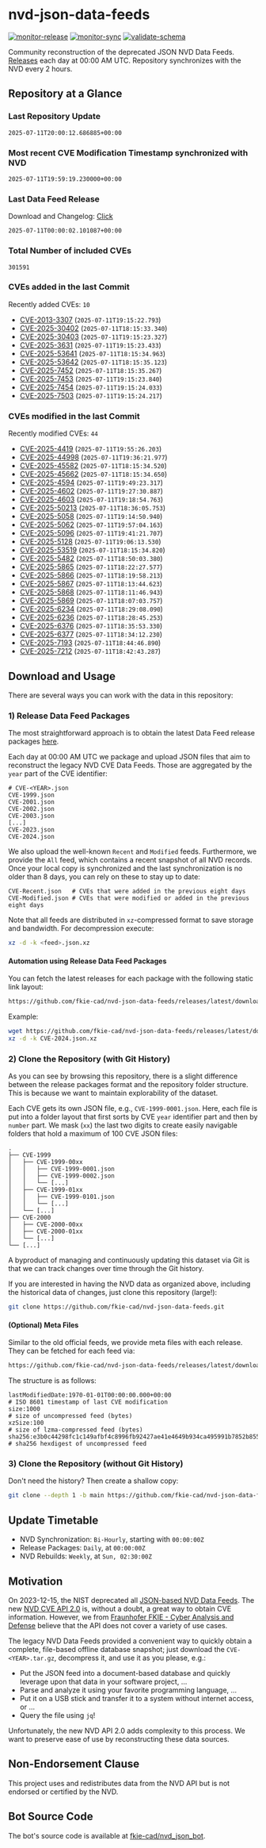 # nvd-json-data-feeds

[![monitor-release](https://github.com/fkie-cad/nvd-json-data-feeds/actions/workflows/monitor_release.yml/badge.svg)](https://github.com/fkie-cad/nvd-json-data-feeds/actions/workflows/monitor_release.yml)
[![monitor-sync](https://github.com/fkie-cad/nvd-json-data-feeds/actions/workflows/monitor_sync.yml/badge.svg)](https://github.com/fkie-cad/nvd-json-data-feeds/actions/workflows/monitor_sync.yml)
[![validate-schema](https://github.com/fkie-cad/nvd-json-data-feeds/actions/workflows/validate_schema.yml/badge.svg)](https://github.com/fkie-cad/nvd-json-data-feeds/actions/workflows/validate_schema.yml)

Community reconstruction of the deprecated JSON NVD Data Feeds.
[Releases](https://github.com/fkie-cad/nvd-json-data-feeds/releases/latest) each day at 00:00 AM UTC.
Repository synchronizes with the NVD every 2 hours.

## Repository at a Glance

### Last Repository Update

```plain
2025-07-11T20:00:12.686885+00:00
```

### Most recent CVE Modification Timestamp synchronized with NVD

```plain
2025-07-11T19:59:19.230000+00:00
```

### Last Data Feed Release

Download and Changelog: [Click](https://github.com/fkie-cad/nvd-json-data-feeds/releases/latest)

```plain
2025-07-11T00:00:02.101087+00:00
```

### Total Number of included CVEs

```plain
301591
```

### CVEs added in the last Commit

Recently added CVEs: `10`

- [CVE-2013-3307](CVE-2013/CVE-2013-33xx/CVE-2013-3307.json) (`2025-07-11T19:15:22.793`)
- [CVE-2025-30402](CVE-2025/CVE-2025-304xx/CVE-2025-30402.json) (`2025-07-11T18:15:33.340`)
- [CVE-2025-30403](CVE-2025/CVE-2025-304xx/CVE-2025-30403.json) (`2025-07-11T19:15:23.327`)
- [CVE-2025-3631](CVE-2025/CVE-2025-36xx/CVE-2025-3631.json) (`2025-07-11T19:15:23.433`)
- [CVE-2025-53641](CVE-2025/CVE-2025-536xx/CVE-2025-53641.json) (`2025-07-11T18:15:34.963`)
- [CVE-2025-53642](CVE-2025/CVE-2025-536xx/CVE-2025-53642.json) (`2025-07-11T18:15:35.123`)
- [CVE-2025-7452](CVE-2025/CVE-2025-74xx/CVE-2025-7452.json) (`2025-07-11T18:15:35.267`)
- [CVE-2025-7453](CVE-2025/CVE-2025-74xx/CVE-2025-7453.json) (`2025-07-11T19:15:23.840`)
- [CVE-2025-7454](CVE-2025/CVE-2025-74xx/CVE-2025-7454.json) (`2025-07-11T19:15:24.033`)
- [CVE-2025-7503](CVE-2025/CVE-2025-75xx/CVE-2025-7503.json) (`2025-07-11T19:15:24.217`)


### CVEs modified in the last Commit

Recently modified CVEs: `44`

- [CVE-2025-4419](CVE-2025/CVE-2025-44xx/CVE-2025-4419.json) (`2025-07-11T19:55:26.203`)
- [CVE-2025-44998](CVE-2025/CVE-2025-449xx/CVE-2025-44998.json) (`2025-07-11T19:36:21.977`)
- [CVE-2025-45582](CVE-2025/CVE-2025-455xx/CVE-2025-45582.json) (`2025-07-11T18:15:34.520`)
- [CVE-2025-45662](CVE-2025/CVE-2025-456xx/CVE-2025-45662.json) (`2025-07-11T18:15:34.650`)
- [CVE-2025-4594](CVE-2025/CVE-2025-45xx/CVE-2025-4594.json) (`2025-07-11T19:49:23.317`)
- [CVE-2025-4602](CVE-2025/CVE-2025-46xx/CVE-2025-4602.json) (`2025-07-11T19:27:30.887`)
- [CVE-2025-4603](CVE-2025/CVE-2025-46xx/CVE-2025-4603.json) (`2025-07-11T19:18:54.763`)
- [CVE-2025-50213](CVE-2025/CVE-2025-502xx/CVE-2025-50213.json) (`2025-07-11T18:36:05.753`)
- [CVE-2025-5058](CVE-2025/CVE-2025-50xx/CVE-2025-5058.json) (`2025-07-11T19:14:50.940`)
- [CVE-2025-5062](CVE-2025/CVE-2025-50xx/CVE-2025-5062.json) (`2025-07-11T19:57:04.163`)
- [CVE-2025-5096](CVE-2025/CVE-2025-50xx/CVE-2025-5096.json) (`2025-07-11T19:41:21.707`)
- [CVE-2025-5128](CVE-2025/CVE-2025-51xx/CVE-2025-5128.json) (`2025-07-11T19:06:13.530`)
- [CVE-2025-53519](CVE-2025/CVE-2025-535xx/CVE-2025-53519.json) (`2025-07-11T18:15:34.820`)
- [CVE-2025-5482](CVE-2025/CVE-2025-54xx/CVE-2025-5482.json) (`2025-07-11T18:50:03.380`)
- [CVE-2025-5865](CVE-2025/CVE-2025-58xx/CVE-2025-5865.json) (`2025-07-11T18:22:27.577`)
- [CVE-2025-5866](CVE-2025/CVE-2025-58xx/CVE-2025-5866.json) (`2025-07-11T18:19:58.213`)
- [CVE-2025-5867](CVE-2025/CVE-2025-58xx/CVE-2025-5867.json) (`2025-07-11T18:13:44.623`)
- [CVE-2025-5868](CVE-2025/CVE-2025-58xx/CVE-2025-5868.json) (`2025-07-11T18:11:46.943`)
- [CVE-2025-5869](CVE-2025/CVE-2025-58xx/CVE-2025-5869.json) (`2025-07-11T18:07:03.757`)
- [CVE-2025-6234](CVE-2025/CVE-2025-62xx/CVE-2025-6234.json) (`2025-07-11T18:29:08.090`)
- [CVE-2025-6236](CVE-2025/CVE-2025-62xx/CVE-2025-6236.json) (`2025-07-11T18:28:45.253`)
- [CVE-2025-6376](CVE-2025/CVE-2025-63xx/CVE-2025-6376.json) (`2025-07-11T18:35:53.330`)
- [CVE-2025-6377](CVE-2025/CVE-2025-63xx/CVE-2025-6377.json) (`2025-07-11T18:34:12.230`)
- [CVE-2025-7193](CVE-2025/CVE-2025-71xx/CVE-2025-7193.json) (`2025-07-11T18:44:46.890`)
- [CVE-2025-7212](CVE-2025/CVE-2025-72xx/CVE-2025-7212.json) (`2025-07-11T18:42:43.287`)


## Download and Usage

There are several ways you can work with the data in this repository:

### 1) Release Data Feed Packages

The most straightforward approach is to obtain the latest Data Feed release packages [here](https://github.com/fkie-cad/nvd-json-data-feeds/releases/latest).

Each day at 00:00 AM UTC we package and upload JSON files that aim to reconstruct the legacy NVD CVE Data Feeds.
Those are aggregated by the `year` part of the CVE identifier:

```
# CVE-<YEAR>.json
CVE-1999.json
CVE-2001.json
CVE-2002.json
CVE-2003.json
[...]
CVE-2023.json
CVE-2024.json
```

We also upload the well-known `Recent` and `Modified` feeds.
Furthermore, we provide the `All` feed, which contains a recent snapshot of all NVD records.
Once your local copy is synchronized and the last synchronization is no older than 8 days, you can rely on these to stay up to date:

```plain
CVE-Recent.json   # CVEs that were added in the previous eight days
CVE-Modified.json # CVEs that were modified or added in the previous eight days
```

Note that all feeds are distributed in `xz`-compressed format to save storage and bandwidth.
For decompression execute:

```sh
xz -d -k <feed>.json.xz
```

#### Automation using Release Data Feed Packages

You can fetch the latest releases for each package with the following static link layout:

```sh
https://github.com/fkie-cad/nvd-json-data-feeds/releases/latest/download/CVE-<YEAR>.json.xz
```

Example:

```sh
wget https://github.com/fkie-cad/nvd-json-data-feeds/releases/latest/download/CVE-2024.json.xz
xz -d -k CVE-2024.json.xz
```

### 2) Clone the Repository (with Git History)

As you can see by browsing this repository, there is a slight difference between the release packages format and the repository folder structure.
This is because we want to maintain explorability of the dataset.

Each CVE gets its own JSON file, e.g., `CVE-1999-0001.json`.
Here, each file is put into a folder layout that first sorts by CVE `year` identifier part and then by `number` part.
We mask (`xx`) the last two digits to create easily navigable folders that hold a maximum of 100 CVE JSON files:

```plain
.
├── CVE-1999
│   ├── CVE-1999-00xx
│   │   ├── CVE-1999-0001.json
│   │   ├── CVE-1999-0002.json
│   │   └── [...]
│   ├── CVE-1999-01xx
│   │   ├── CVE-1999-0101.json
│   │   └── [...]
│   └── [...]
├── CVE-2000
│   ├── CVE-2000-00xx
│   ├── CVE-2000-01xx
│   └── [...]
└── [...]
```

A byproduct of managing and continuously updating this dataset via Git is that we can track changes over time through the Git history.

If you are interested in having the NVD data as organized above, including the historical data of changes, just clone this repository (large!):

```sh
git clone https://github.com/fkie-cad/nvd-json-data-feeds.git
```

#### (Optional) Meta Files

Similar to the old official feeds, we provide meta files with each release. They can be fetched for each feed via:

```sh
https://github.com/fkie-cad/nvd-json-data-feeds/releases/latest/download/CVE-<YEAR>.meta
```

The structure is as follows:

```plain
lastModifiedDate:1970-01-01T00:00:00.000+00:00                          # ISO 8601 timestamp of last CVE modification
size:1000                                                               # size of uncompressed feed (bytes)
xzSize:100                                                              # size of lzma-compressed feed (bytes)
sha256:e3b0c44298fc1c149afbf4c8996fb92427ae41e4649b934ca495991b7852b855 # sha256 hexdigest of uncompressed feed
```

### 3) Clone the Repository (without Git History)

Don't need the history? Then create a shallow copy:

```sh
git clone --depth 1 -b main https://github.com/fkie-cad/nvd-json-data-feeds.git
```


## Update Timetable

* NVD Synchronization: `Bi-Hourly`, starting with `00:00:00Z`
* Release Packages: `Daily`, at `00:00:00Z`
* NVD Rebuilds: `Weekly`, at `Sun, 02:30:00Z`


## Motivation

On 2023-12-15, the NIST deprecated all [JSON-based NVD Data Feeds](https://nvd.nist.gov/vuln/data-feeds#divRetirementBanner-1).
The new [NVD CVE API 2.0](https://nvd.nist.gov/developers/vulnerabilities) is, without a doubt, a great way to obtain CVE information.
However, we from [Fraunhofer FKIE - Cyber Analysis and Defense](https://www.fkie.fraunhofer.de/en/departments/cad.html) believe that the API does not cover a variety of use cases.

The legacy NVD Data Feeds provided a convenient way to quickly obtain a complete, file-based offline database snapshot; just download the `CVE-<YEAR>.tar.gz`, decompress it, and use it as you please, e.g.:

- Put the JSON feed into a document-based database and quickly leverage upon that data in your software project, ...
- Parse and analyze it using your favorite programming language, ...
- Put it on a USB stick and transfer it to a system without internet access, or ...
- Query the file using `jq`!

Unfortunately, the new NVD API 2.0 adds complexity to this process.
We want to preserve ease of use by reconstructing these data sources.

## Non-Endorsement Clause

This project uses and redistributes data from the NVD API but is not endorsed or certified by the NVD.

## Bot Source Code

The bot's source code is available at [fkie-cad/nvd\_json\_bot](https://github.com/fkie-cad/nvd_json_bot).